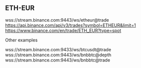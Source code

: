 ## ETH-EUR
wss://stream.binance.com:9443/ws/etheur@trade
https://api.binance.com/api/v3/trades?symbol=ETHEUR&limit=1
https://www.binance.com/en/trade/ETH_EUR?type=spot


Other examples

wss://stream.binance.com:9433/ws/btcusdt@trade
wss://stream.binance.com:9443/ws/bnbbtc@depth
wss://stream.binance.com:9443/ws/bnbbtc@trade
